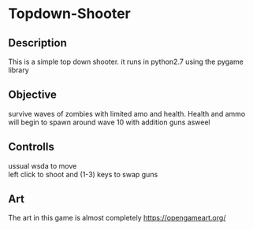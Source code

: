 # Topdown-Shooter
Description
----
This is a simple top down shooter.
it runs in python2.7 using the pygame library

Objective
----
survive waves of zombies with limited amo and health. Health and ammo will begin to spawn around wave 10 with addition guns asweel

Controlls
----
ussual wsda to move  
left click to shoot
and (1-3) keys to swap guns

Art
----
The art in this game is almost completely https://opengameart.org/
